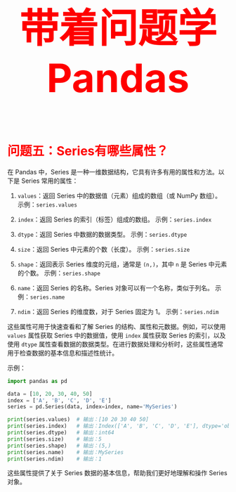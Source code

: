 



<p style="font-size: 90px;font-weight: bold;text-align: center;color: red;">带着问题学Pandas</p>



# <font color='red'>问题五：Series有哪些属性？</font>

在 Pandas 中，Series 是一种一维数据结构，它具有许多有用的属性和方法。以下是 Series 常用的属性：

1. `values`：返回 Series 中的数据值（元素）组成的数组（或 NumPy 数组）。
   示例：`series.values`

2. `index`：返回 Series 的索引（标签）组成的数组。
   示例：`series.index`

3. `dtype`：返回 Series 中数据的数据类型。
   示例：`series.dtype`

4. `size`：返回 Series 中元素的个数（长度）。
   示例：`series.size`

5. `shape`：返回表示 Series 维度的元组，通常是 `(n,)`，其中 `n` 是 Series 中元素的个数。
   示例：`series.shape`

6. `name`：返回 Series 的名称。Series 对象可以有一个名称，类似于列名。
   示例：`series.name`

8. `ndim`：返回 Series 的维度数，对于 Series 固定为 1。
   示例：`series.ndim`

这些属性可用于快速查看和了解 Series 的结构、属性和元数据。例如，可以使用 `values` 属性获取 Series 中的数据值，使用 `index` 属性获取 Series 的索引，以及使用 `dtype` 属性查看数据的数据类型。在进行数据处理和分析时，这些属性通常用于检查数据的基本信息和描述性统计。

示例：
```python
import pandas as pd

data = [10, 20, 30, 40, 50]
index = ['A', 'B', 'C', 'D', 'E']
series = pd.Series(data, index=index, name='MySeries')

print(series.values)  # 输出：[10 20 30 40 50]
print(series.index)   # 输出：Index(['A', 'B', 'C', 'D', 'E'], dtype='object')
print(series.dtype)   # 输出：int64
print(series.size)    # 输出：5
print(series.shape)   # 输出：(5,)
print(series.name)    # 输出：MySeries
print(series.ndim)    # 输出：1
```

这些属性提供了关于 Series 数据的基本信息，帮助我们更好地理解和操作 Series 对象。